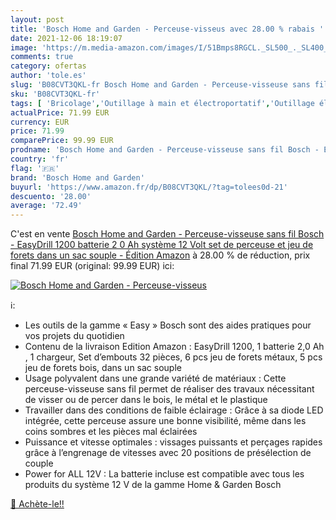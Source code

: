 ```yaml
---
layout: post
title: 'Bosch Home and Garden - Perceuse-visseus avec 28.00 % rabais '
date: 2021-12-06 18:19:07
image: 'https://m.media-amazon.com/images/I/51Bmps8RGCL._SL500_._SL400_.jpg'
comments: true
category: ofertas
author: 'tole.es'
slug: 'B08CVT3QKL-fr Bosch Home and Garden - Perceuse-visseuse sans fil Bosch -...'
sku: 'B08CVT3QKL-fr'
tags: [ 'Bricolage','Outillage à main et électroportatif','Outillage électroportatif','Perceuse-visseuse','Perceuses','bosch home and garden', ]
actualPrice: 71.99 EUR
currency: EUR
price: 71.99
comparePrice: 99.99 EUR
prodname: 'Bosch Home and Garden - Perceuse-visseuse sans fil Bosch - EasyDrill 1200  batterie 2 0 Ah  système 12 Volt  set de perceuse et jeu de forets  dans un sac souple  - Édition Amazon'
country: 'fr'
flag: '🇫🇷'
brand: 'Bosch Home and Garden'
buyurl: 'https://www.amazon.fr/dp/B08CVT3QKL/?tag=tolees0d-21'
descuento: '28.00'
average: '72.49'
---
```


C'est en vente [Bosch Home and Garden - Perceuse-visseuse sans fil Bosch - EasyDrill 1200  batterie 2 0 Ah  système 12 Volt  set de perceuse et jeu de forets  dans un sac souple  - Édition Amazon](https://www.amazon.fr/dp/B08CVT3QKL/?tag=tolees0d-21)  à  28.00 % de réduction, prix final  71.99 EUR (original: 99.99 EUR) ici:

[![Bosch Home and Garden - Perceuse-visseus](https://m.media-amazon.com/images/I/51Bmps8RGCL._SL500_._SL400_.jpg)](https://www.amazon.fr/dp/B08CVT3QKL/?tag=tolees0d-21)

ℹ️:

- Les outils de la gamme « Easy » Bosch sont des aides pratiques pour vos projets du quotidien
- Contenu de la livraison Edition Amazon : EasyDrill 1200, 1 batterie 2,0 Ah , 1 chargeur, Set d’embouts 32 pièces, 6 pcs jeu de forets métaux, 5 pcs jeu de forets bois, dans un sac souple
- Usage polyvalent dans une grande variété de matériaux : Cette perceuse-visseuse sans fil permet de réaliser des travaux nécessitant de visser ou de percer dans le bois, le métal et le plastique
- Travailler dans des conditions de faible éclairage : Grâce à sa diode LED intégrée, cette perceuse assure une bonne visibilité, même dans les coins sombres et les pièces mal éclairées
- Puissance et vitesse optimales : vissages puissants et perçages rapides grâce à l’engrenage de vitesses avec 20 positions de présélection de couple
- Power for ALL 12V : La batterie incluse est compatible avec tous les produits du système 12 V de la gamme Home & Garden Bosch

[🛒 Achète-le!!](https://www.amazon.fr/dp/B08CVT3QKL/?tag=tolees0d-21)
